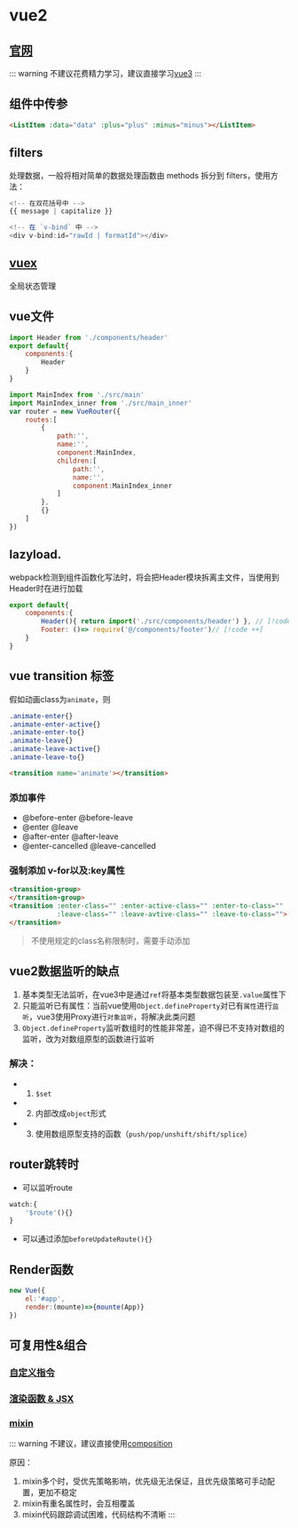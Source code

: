 # vue2

## [官网](https://v2.vuejs.org/)

::: warning
不建议花费精力学习，建议直接学习[vue3](../vue3/)
:::

## 组件中传参

```html
<ListItem :data="data" :plus="plus" :minus="minus"></ListItem>
```

## filters

处理数据，一般将相对简单的数据处理函数由 methods 拆分到 filters，使用方法：

```js
<!-- 在双花括号中 -->
{{ message | capitalize }}

<!-- 在 `v-bind` 中 -->
<div v-bind:id="rawId | formatId"></div>
```

## [vuex](./vuex.md)
全局状态管理

## vue文件

```js
import Header from './components/header'
export default{
    components:{
        Header
    }
}
```

```js
import MainIndex from './src/main'
import MainIndex_inner from './src/main_inner'
var router = new VueRouter({
    routes:[
        {
            path:'',
            name:'',
            component:MainIndex,
            children:[
                path:'',
                name:'',
                component:MainIndex_inner
            ]
        },
        {}
    ]
})
```

## lazyload.
webpack检测到组件函数化写法时，将会把Header模块拆离主文件，当使用到Header时在进行加载

```js
export default{
    components:{
        Header(){ return import('./src/components/header') }, // [!code ++]
        Footer: ()=> require('@/components/footer')// [!code ++]
    }
}
```

## vue transition 标签

假如动画class为`animate`，则

```css
.animate-enter{}
.animate-enter-active{}
.animate-enter-to{}
.animate-leave{}
.animate-leave-active{}
.animate-leave-to{}
```

```html
<transition name='animate'></transition>
```

### 添加事件

- @before-enter        @before-leave
- @enter               @leave
- @after-enter         @after-leave
- @enter-cancelled     @leave-cancelled

### 强制添加 v-for以及:key属性

```html
<transition-group>
</transition-group>
<transition :enter-class="" :enter-active-class="" :enter-to-class="" 
            :leave-class="" :leave-avtive-class="" :leave-to-class="">
</transition>
```
> 不使用规定的class名称限制时，需要手动添加

## vue2数据监听的缺点

1. 基本类型无法监听，在vue3中是通过`ref`将基本类型数据包装至`.value`属性下
2. 只能监听已有属性：当前vue使用`Object.defineProperty`对已有`属性`进行`监听`，vue3使用Proxy进行`对象监听`，将解决此类问题
3. `Object.defineProperty`监听数组时的性能非常差，迫不得已不支持对数组的监听，改为对数组原型的函数进行监听

### 解决：
- 1. `$set` 
- 2. 内部改成`object`形式
- 3. 使用数组原型支持的函数（`push/pop/unshift/shift/splice`）


## router跳转时
- 可以监听route

```js
watch:{
    '$route'(){}
}
```

- 可以通过添加`beforeUpdateRoute(){}`

## Render函数

```js
new Vue({
    el:'#app',
    render:(mounte)=>{mounte(App)}
})
```

## 可复用性&组合 

### [自定义指令](./directive.md) 

### [渲染函数 & JSX](./render.md)

### [mixin](./mixin.md)

::: warning
不建议，建议直接使用[composition](https://www.npmjs.com/package/@vue/composition-api)

原因：
1. mixin多个时，受优先策略影响，优先级无法保证，且优先级策略可手动配置，更加不稳定
2. mixin有重名属性时，会互相覆盖
3. mixin代码跟踪调试困难，代码结构不清晰
:::
